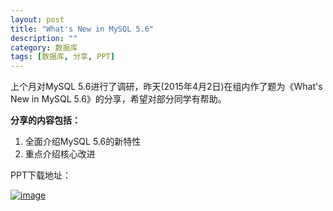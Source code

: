 ```yaml
---
layout: post
title: "What's New in MySQL 5.6"
description: ""
category: 数据库
tags: [数据库, 分享, PPT]
---
```


上个月对MySQL 5.6进行了调研，昨天(2015年4月2日)在组内作了题为《What's New in
MySQL 5.6》的分享，希望对部分同学有帮助。

**分享的内容包括：**

1. 全面介绍MySQL 5.6的新特性
2. 重点介绍核心改进

PPT下载地址：

[![image](/cn/image/powerpoint.png "MySQL.ppt")][1]

[1]:https://raw.githubusercontent.com/lalor/cn/gh-pages/slides/ppt/MySQL56.ppt

